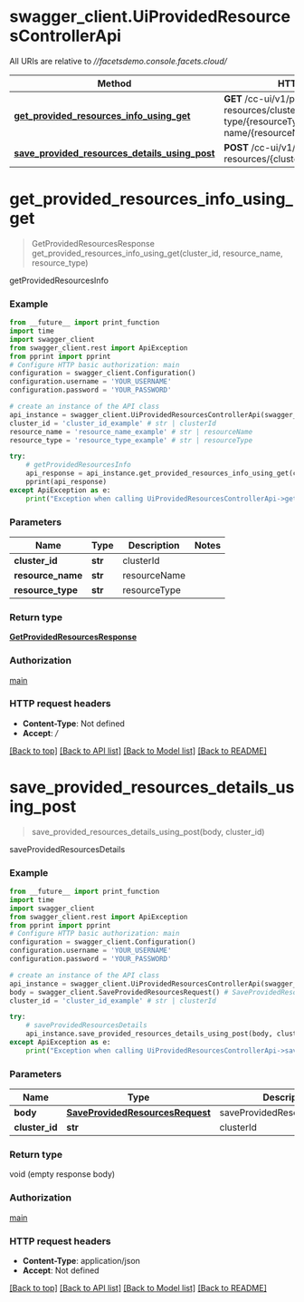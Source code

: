 # swagger_client.UiProvidedResourcesControllerApi

All URIs are relative to *//facetsdemo.console.facets.cloud/*

Method | HTTP request | Description
------------- | ------------- | -------------
[**get_provided_resources_info_using_get**](UiProvidedResourcesControllerApi.md#get_provided_resources_info_using_get) | **GET** /cc-ui/v1/provided-resources/cluster/{clusterId}/resource-type/{resourceType}/resource-name/{resourceName} | getProvidedResourcesInfo
[**save_provided_resources_details_using_post**](UiProvidedResourcesControllerApi.md#save_provided_resources_details_using_post) | **POST** /cc-ui/v1/provided-resources/{clusterId} | saveProvidedResourcesDetails

# **get_provided_resources_info_using_get**
> GetProvidedResourcesResponse get_provided_resources_info_using_get(cluster_id, resource_name, resource_type)

getProvidedResourcesInfo

### Example
```python
from __future__ import print_function
import time
import swagger_client
from swagger_client.rest import ApiException
from pprint import pprint
# Configure HTTP basic authorization: main
configuration = swagger_client.Configuration()
configuration.username = 'YOUR_USERNAME'
configuration.password = 'YOUR_PASSWORD'

# create an instance of the API class
api_instance = swagger_client.UiProvidedResourcesControllerApi(swagger_client.ApiClient(configuration))
cluster_id = 'cluster_id_example' # str | clusterId
resource_name = 'resource_name_example' # str | resourceName
resource_type = 'resource_type_example' # str | resourceType

try:
    # getProvidedResourcesInfo
    api_response = api_instance.get_provided_resources_info_using_get(cluster_id, resource_name, resource_type)
    pprint(api_response)
except ApiException as e:
    print("Exception when calling UiProvidedResourcesControllerApi->get_provided_resources_info_using_get: %s\n" % e)
```

### Parameters

Name | Type | Description  | Notes
------------- | ------------- | ------------- | -------------
 **cluster_id** | **str**| clusterId | 
 **resource_name** | **str**| resourceName | 
 **resource_type** | **str**| resourceType | 

### Return type

[**GetProvidedResourcesResponse**](GetProvidedResourcesResponse.md)

### Authorization

[main](../README.md#main)

### HTTP request headers

 - **Content-Type**: Not defined
 - **Accept**: */*

[[Back to top]](#) [[Back to API list]](../README.md#documentation-for-api-endpoints) [[Back to Model list]](../README.md#documentation-for-models) [[Back to README]](../README.md)

# **save_provided_resources_details_using_post**
> save_provided_resources_details_using_post(body, cluster_id)

saveProvidedResourcesDetails

### Example
```python
from __future__ import print_function
import time
import swagger_client
from swagger_client.rest import ApiException
from pprint import pprint
# Configure HTTP basic authorization: main
configuration = swagger_client.Configuration()
configuration.username = 'YOUR_USERNAME'
configuration.password = 'YOUR_PASSWORD'

# create an instance of the API class
api_instance = swagger_client.UiProvidedResourcesControllerApi(swagger_client.ApiClient(configuration))
body = swagger_client.SaveProvidedResourcesRequest() # SaveProvidedResourcesRequest | saveProvidedResourcesRequest
cluster_id = 'cluster_id_example' # str | clusterId

try:
    # saveProvidedResourcesDetails
    api_instance.save_provided_resources_details_using_post(body, cluster_id)
except ApiException as e:
    print("Exception when calling UiProvidedResourcesControllerApi->save_provided_resources_details_using_post: %s\n" % e)
```

### Parameters

Name | Type | Description  | Notes
------------- | ------------- | ------------- | -------------
 **body** | [**SaveProvidedResourcesRequest**](SaveProvidedResourcesRequest.md)| saveProvidedResourcesRequest | 
 **cluster_id** | **str**| clusterId | 

### Return type

void (empty response body)

### Authorization

[main](../README.md#main)

### HTTP request headers

 - **Content-Type**: application/json
 - **Accept**: Not defined

[[Back to top]](#) [[Back to API list]](../README.md#documentation-for-api-endpoints) [[Back to Model list]](../README.md#documentation-for-models) [[Back to README]](../README.md)

